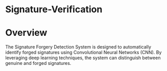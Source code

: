 # Signature-Verification

# Overview 
The Signature Forgery Detection System is designed to automatically identify forged signatures using Convolutional Neural Networks (CNN). By leveraging deep learning techniques, the system can distinguish between genuine and forged signatures.
